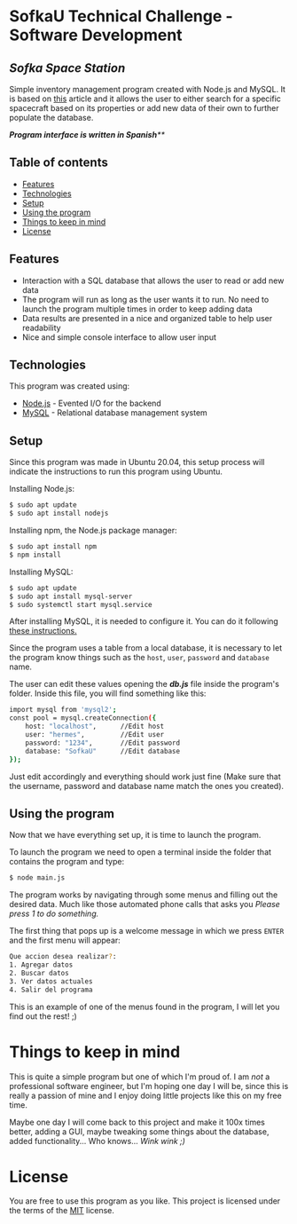 # SofkaU Technical Challenge - Software Development
## _Sofka Space Station_

Simple inventory management program created with Node.js and MySQL. It is based on [this](https://moaramore.com/2016/05/14/clasificacion-de-las-naves-espaciales/) article and it allows the user to either search for a specific spacecraft based on its properties or add new data of their own to further populate the database.

_**Program interface is written in Spanish****_

## Table of contents

* [Features](#features)
* [Technologies](#technologies)
* [Setup](#setup)
* [Using the program](#using-the-program)
* [Things to keep in mind](#things-to-keep-in-mind)
* [License](#license)

## Features

- Interaction with a SQL database that allows the user to read or add new data
- The program will run as long as the user wants it to run. No need to launch the program multiple times in order to keep adding data
- Data results are presented in a nice and organized table to help user readability
- Nice and simple console interface to allow user input

## Technologies

This program was created using:

- [Node.js](https://nodejs.org/en/) - Evented I/O for the backend
- [MySQL](https://www.mysql.com/) - Relational database management system

## Setup

Since this program was made in Ubuntu 20.04, this setup process will indicate the instructions to run this program using Ubuntu.

Installing Node.js:

```sh
$ sudo apt update
$ sudo apt install nodejs
```
Installing npm, the Node.js package manager:

```sh
$ sudo apt install npm
$ npm install
```

Installing MySQL:

```sh
$ sudo apt update
$ sudo apt install mysql-server
$ sudo systemctl start mysql.service
```

After installing MySQL, it is needed to configure it. You can do it following [these instructions.](https://www.digitalocean.com/community/tutorials/how-to-install-mysql-on-ubuntu-20-04)

Since the program uses a table from a local database, it is necessary to let the program know things such as the `host`, `user`, `password` and `database` name.

The user can edit these values opening the _**db.js**_ file inside the program's folder. Inside this file, you will find something like this:

```sh
import mysql from 'mysql2';
const pool = mysql.createConnection({
    host: "localhost",      //Edit host
    user: "hermes",         //Edit user
    password: "1234",       //Edit password
    database: "SofkaU"      //Edit database
});
```

Just edit accordingly and everything should work just fine (Make sure that the username, password and database name match the ones you created).

## Using the program

Now that we have everything set up, it is time to launch the program.

To launch the program we need to open a terminal inside the folder that contains the program and type:

```sh
$ node main.js
```

The program works by navigating through some menus and filling out the desired data. Much like those automated phone calls that asks you _Please press 1 to do something._

The first thing that pops up is a welcome message in which we press `ENTER` and the first menu will appear:

```sh
Que accion desea realizar?: 
1. Agregar datos 
2. Buscar datos 
3. Ver datos actuales 
4. Salir del programa
```

This is an example of one of the menus found in the program, I will let you find out the rest! ;)

# Things to keep in mind

This is quite a simple program but one of which I'm proud of. I am _not_ a professional software engineer, but I'm hoping one day I will be, since this is really a passion of mine and I enjoy doing little projects like this on my free time.

Maybe one day I will come back to this project and make it 100x times better, adding a GUI, maybe tweaking some things about the database, added functionality... Who knows... _Wink wink ;)_


# License

You are free to use this program as you like.
This project is licensed under the terms of the [MIT](https://github.com/IgorAntun/node-chat/blob/master/LICENSE) license.



















